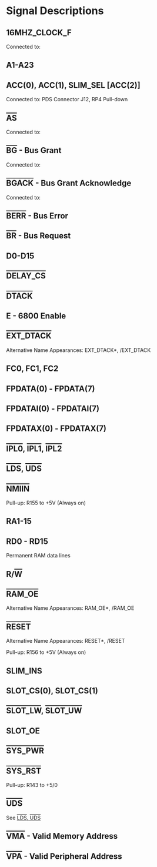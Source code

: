 # Signal Descriptions

## 16MHZ_CLOCK_F

Connected to:

## A1-A23

## ACC(0), ACC(1), SLIM_SEL [ACC(2)]

Connected to: PDS Connector J12, RP4 Pull-down

## <span style="text-decoration:overline">AS</span>

Connected to:

## <span style="text-decoration:overline">BG</span> - Bus Grant

Connected to:

## <span style="text-decoration:overline">BGACK</span> - Bus Grant Acknowledge

Connected to:

## <span style="text-decoration:overline">BERR</span> - Bus Error

## <span style="text-decoration:overline">BR</span> - Bus Request

## D0-D15

## <span style="text-decoration:overline">DELAY_CS</span>

## <span style="text-decoration:overline">DTACK</span>

## E - 6800 Enable

## <span style="text-decoration:overline">EXT_DTACK</span>

Alternative Name Appearances: EXT_DTACK*, /EXT_DTACK

## FC0, FC1, FC2

## FPDATA(0) - FPDATA(7)

## FPDATAI(0) - FPDATAI(7)

## FPDATAX(0) - FPDATAX(7)

## <span style="text-decoration:overline">IPL0</span>, <span style="text-decoration:overline">IPL1</span>, <span style="text-decoration:overline">IPL2</span>

## <span style="text-decoration:overline">LDS</span>, <span style="text-decoration:overline">UDS</span>

## <span style="text-decoration:overline">NMIIN</span>

Pull-up: R155 to +5V (Always on)

## RA1-15

## RD0 - RD15

Permanent RAM data lines

## R/<span style="text-decoration:overline">W</span>

## <span style="text-decoration:overline">RAM_OE</span>

Alternative Name Appearances: RAM_OE*, /RAM_OE

## <span style="text-decoration:overline">RESET</span>

Alternative Name Appearances: RESET*, /RESET

Pull-up: R156 to +5V (Always on)

## SLIM_INS

## SLOT_CS(0), SLOT_CS(1)

## <span style="text-decoration:overline">SLOT_LW</span>, <span style="text-decoration:overline">SLOT_UW</span>

## SLOT_OE

## <span style="text-decoration:overline">SYS_PWR</span>

## <span style="text-decoration:overline">SYS_RST</span>

Pull-up: R143 to +5/0

## <span style="text-decoration:overline">UDS</span>
See [<span style="text-decoration:overline">LDS</span>, <span style="text-decoration:overline">UDS</span>](#lds-uds)

## <span style="text-decoration:overline">VMA</span> - Valid Memory Address

## <span style="text-decoration:overline">VPA</span> - Valid Peripheral Address